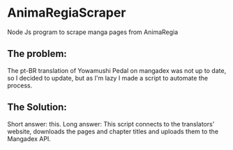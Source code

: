 # AnimaRegiaScraper
Node Js program to scrape manga pages from AnimaRegia

## The problem:
The pt-BR translation of Yowamushi Pedal on mangadex was not up to date, so I decided to update, but as I'm lazy I made a script to automate the process.

## The Solution:
Short answer: this.
Long answer: This script connects to the translators' website, downloads the pages and chapter titles and uploads them to the Mangadex API.
